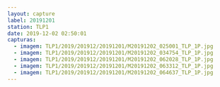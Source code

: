 ```yaml
---
layout: capture
label: 20191201
station: TLP1
date: 2019-12-02 02:50:01
capturas:
  - imagem: TLP1/2019/201912/20191201/M20191202_025001_TLP_1P.jpg
  - imagem: TLP1/2019/201912/20191201/M20191202_034754_TLP_1P.jpg
  - imagem: TLP1/2019/201912/20191201/M20191202_062028_TLP_1P.jpg
  - imagem: TLP1/2019/201912/20191201/M20191202_063312_TLP_1P.jpg
  - imagem: TLP1/2019/201912/20191201/M20191202_064637_TLP_1P.jpg
---
```

